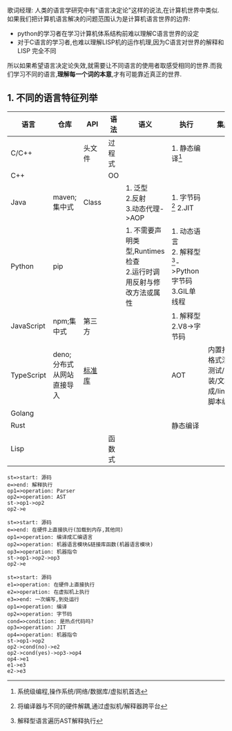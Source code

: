 歌词经理:
人类的语言学研究中有"语言决定论"这样的说法,在计算机世界中类似.如果我们把计算机语言解决的问题范围认为是计算机语言世界的边界:
- python的学习者在学习计算机体系结构前难以理解C语言世界的设定
- 对于C语言的学习者,也难以理解LISP机的运作机理,因为C语言对世界的解释和LISP 完全不同

所以如果希望语言决定论失效,就需要让不同语言的使用者取感受相同的世界.而我们学习不同的语言,**理解每一个词的本意**,才有可能靠近真正的世界.

## 1. 不同的语言特征列举
|    语言    |           仓库           |              API               |  语法  |                              语义                              |                            执行                             |                        集成                        |
| ---------- | ----------------------- | ------------------------------ | ----- | -------------------------------------------------------------- | ----------------------------------------------------------- | ------------------------------------------------- |
| C/C++      |                         | 头文件                          | 过程式 |                                                                | 1. 静态编译[^静态编译]                                        |                                                   |
| C++        |                         |                                | OO    |                                                                |                                                             |                                                   |
| Java       | maven;集中式             | Class                          |       | 1. 泛型<br>2.反射<br>3.动态代理->AOP                            | 1. 字节码[^字节码] 2.JIT                                     |                                                   |
| Python     | pip                     |                                |       | 1. 不需要声明类型,Runtimes检查<br>2.运行时调用反射与修改方法或属性 | 1. 动态语言<br>2. 解释型[^解析型]->Python字节码<br>3.GIL单线程 |                                                   |
| JavaScript | npm;集中式               | 第三方                          |       |                                                                | 1. 解释型<br>2.V8->字节码                                    |                                                   |
| TypeScript | deno;分布式从网站直接导入 | [标准库](https://deno.land/std) |       |                                                                | AOT                                                         | 内置打包/格式清理/测试/安装/文档生成/linting/脚本编译 |
| Golang     |                         |                                |       |                                                                |                                                             |                                                   |
| Rust       |                         |                                |       |                                                                | 静态编译                                                     |                                                   |
| Lisp       |                         |                                | 函数式 |                                                                |                                                             |                                                   |


[^解析型]:解释型语言遍历AST解释执行
```flow
st=>start: 源码
e=>end: 解释执行
op1=>operation: Parser
op2=>operation: AST
st->op1->op2
op2->e
```

[^静态编译]: 系统级编程,操作系统/网络/数据库/虚拟机首选
```flow
st=>start: 源码
e=>end: 在硬件上直接执行(加载到内存,其他同)
op1=>operation: 编译成汇编语言
op2=>operation: 机器语言模块&链接库函数(机器语言模块)
op3=>operation: 机器指令
st->op1->op2->op3
op2->e
```

[^字节码]:将编译器与不同的硬件解耦,通过虚拟机/解释器跨平台
```flow
st=>start: 源码
e1=>operation: 在硬件上直接执行
e2=>operation: 在虚拟机上执行
e3=>end: 一次编写,到处运行
op1=>operation: 编译
op2=>operation: 字节码
cond=>condition: 是热点代码吗?
op3=>operation: JIT
op4=>operation: 机器指令
st->op1->op2
op2->cond(no)->e2
op2->cond(yes)->op3->op4
op4->e1
e1->e3
e2->e3
```